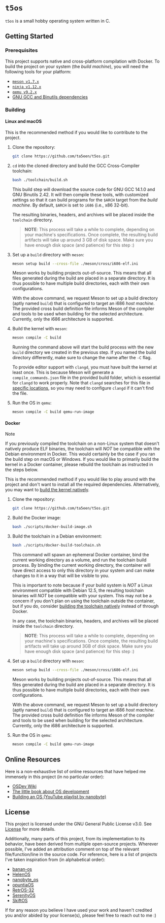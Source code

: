 # `t5os`

`t5os` is a small hobby operating system written in C.

## Getting Started

### Prerequisites

This project supports native and cross-platform compilation with Docker. To
build the project on your system (the *build machine*), you will need the
following tools for your platform:

  - [`meson v1.7.x`][meson-website]
  - [`ninja v1.12.x`][ninja-website]
  - [`qemu v9.2.x`][qemu-website]
  - [GNU GCC and Binutils dependencies][gnu-gcc-binutils-deps]

### Building

#### Linux and macOS

This is the recommended method if you would like to contribute to the project.

1. Clone the repository:

   ```sh
   git clone https://github.com/ta5een/t5os.git
   ```

1. `cd` into the cloned directory and build the GCC Cross-Compiler toolchain:

   ```sh
   bash ./toolchain/build.sh
   ```

   This build step will download the source code for GNU GCC 14.1.0 and GNU
   Binutils 2.42. It will then compile these tools, with customized settings so
   that it can build programs for the `$ARCH` target from the *build machine*.
   By default, `$ARCH` is set to `i686` (i.e., x86 32-bit).

   The resulting binaries, headers, and archives will be placed inside the
   `toolchain` directory.

   > **NOTE**: This process will take a while to complete, depending on your
   > machine's specifications. Once complete, the resulting build artifacts
   > will take up around 3 GB of disk space. Make sure you have enough disk
   > space (and patience) for this step :)

1. Set up a `build` directory with `meson`:

   ```sh
   meson setup build --cross-file ./meson/cross/i686-elf.ini
   ```

   Meson works by building projects out-of-source. This means that all files
   generated during the build are placed in a separate directory. It is thus
   possible to have multiple build directories, each with their own
   configurations.

   With the above command, we request Meson to set up a build directory (aptly
   named `build`) that is configured to target an i686 *host machine*. The
   provided cross build definition file informs Meson of the compiler and tools
   to be used when building for the selected architecture. Currently, only the
   i686 architecture is supported.

1. Build the kernel with `meson`:

   ```sh
   meson compile -C build
   ```

   Running the command above will start the build process with the new `build`
   directory we created in the previous step. If you named the build directory
   differently, make sure to change the name after the `-C` flag.

   To provide editor support with `clangd`, you must have built the kernel at
   least once. This is because Meson will generate a `compile_commands.json`
   file in the provided build folder, which is essential for `clangd` to work
   properly. Note that `clangd` searches for this file in [specific
   locations][clangd-compile-commands], so you may need to configure `clangd`
   if it can't find the file.

1. Run the OS in `qemu`:

   ```sh
   meson compile -C build qemu-run-image
   ```

#### Docker

> [!NOTE]
> If you previously compiled the toolchain on a non-Linux system that doesn't
> natively produce ELF binaries, the toolchain will *NOT* be compatible with
> the Debian environment in Docker. This would certainly be the case if you ran
> the build step on macOS or Windows. If you would like to primarily build the
> kernel in a Docker container, please rebuild the toolchain as instructed in
> the steps below.

This is the recommended method if you would like to play around with the
project and don't want to install all the required dependencies. Alternatively,
you may want to [build the kernel natively](#linux-and-macos).

1. Clone the repository:

   ```sh
   git clone https://github.com/ta5een/t5os.git
   ```

1. Build the Docker image:

   ```sh
   bash ./scripts/docker-build-image.sh
   ```

1. Build the toolchain in a Debian environment:

   ```sh
   bash ./scripts/docker-build-toolchain.sh
   ```

   This command will spawn an ephemeral Docker container, bind the current
   working directory as a volume, and run the toolchain build process. By
   binding the current working directory, the container will have direct access
   to only this directory in your system and can make changes to it in a way
   that will be visible to you.

   This is important to note because if your build system is *NOT* a Linux
   environment compatible with Debian 12.5, the resulting toolchain binaries
   will *NOT* be compatible with your system. This may not be a concern if you
   don't plan on using the toolchain outside the container, but if you do,
   consider [building the toolchain natively](#linux-and-macos) instead of
   through Docker.

   In any case, the toolchain binaries, headers, and archives will be placed
   inside the `toolchain` directory.

   > **NOTE**: This process will take a while to complete, depending on your
   > machine's specifications. Once complete, the resulting build artifacts
   > will take up around 3GB of disk space. Make sure you have enough disk
   > space (and patience) for this step :)

1. Set up a `build` directory with `meson`:

   ```sh
   meson setup build --cross-file ./meson/cross/i686-elf.ini
   ```

   Meson works by building projects out-of-source. This means that all files
   generated during the build are placed in a separate directory. It is thus
   possible to have multiple build directories, each with their own
   configurations.

   With the above command, we request Meson to set up a build directory (aptly
   named `build`) that is configured to target an i686 *host machine*. The
   provided cross build definition file informs Meson of the compiler and tools
   to be used when building for the selected architecture. Currently, only the
   i686 architecture is supported.

1. Run the OS in `qemu`:

   ```sh
   meson compile -C build qemu-run-image
   ```

## Online Resources

Here is a non-exhaustive list of online resources that have helped me immensely
in this project (in no particular order):

- [OSDev Wiki](https://wiki.osdev.org/Expanded_Main_Page)
- [The little book about OS development](https://littleosbook.github.io)
- [Building an OS (YouTube playlist by nanobyte)](https://youtube.com/playlist?list=PLFjM7v6KGMpiH2G-kT781ByCNC_0pKpPN)

## License

This project is licensed under the GNU General Public License v3.0. See
[License](./LICENSE) for more details.

Additionally, many parts of this project, from its implementation to its
behavior, have been derived from multiple open-source projects. Wherever
possible, I've added an attribution comment on top of the relevant
file/function/line in the source code. For reference, here is a list of
projects I've taken inspiration from (in alphabetical order):

- [banan-os](https://git.bananymous.com/Bananymous/banan-os)
- [HelenOS](https://github.com/HelenOS/helenos)
- [nanobyte_os](https://github.com/nanobyte-dev/nanobyte_os)
- [opuntiaOS](https://github.com/opuntiaOS-Project/opuntiaOS)
- [RetrOS-32](https://github.com/joexbayer/RetrOS-32)
- [SerenityOS](https://github.com/SerenityOS/serenity)
- [SkiftOS](https://github.com/skift-org/skift)

If for any reason you believe I have used your work and haven't credited you
and/or abided by your license(s), please feel free to reach out to me :)

[clangd-compile-commands]: https://clangd.llvm.org/installation.html#compile_commandsjson
[docker-bind-mounts]: https://docs.docker.com/storage/bind-mounts/
[gnu-gcc-binutils-deps]: https://wiki.osdev.org/GCC_Cross-Compiler#Installing_Dependencies
[meson-website]: https://mesonbuild.com/
[ninja-website]: https://ninja-build.org/
[qemu-website]: https://www.qemu.org/
